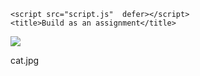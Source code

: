 <!DOCTYPE html>
<html lang="en">
  <head>
    <meta charset="UTF-8" />
    <meta name="viewport" content="width=device-width, initial-scale=1.0" />
    <link rel="stylesheet"  type="text/css" href="style.css"> 
   
    <script src="script.js"  defer></script>
    <title>Build as an assignment</title>
  </head>
  <body>
      <div class = "container"> 
          <ul >
          </ul>
          <div class ="preview">
              <img class="big-image" src="https://images.unsplash.com/photo-1561948955-570b270e7c36?ixid=MnwxMjA3fDB8MHxwaG90by1wYWdlfHx8fGVufDB8fHx8&ixlib=rb-1.2.1&auto=format&fit=crop&w=1000&q=80">
              <p class="big-title">cat.jpg</p> 
         </div>
      </div>
  </body>
</html>
